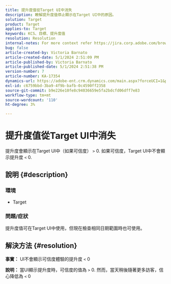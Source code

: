```yaml
---
title: 提升度值從Target UI中消失
description: 瞭解提升度值停止顯示在Target UI中的原因。
solution: Target
product: Target
applies-to: Target
keywords: KCS、目標、提升度值
resolution: Resolution
internal-notes: For more context refer https://jira.corp.adobe.com/browse/TGT-41844
bug: false
article-created-by: Victoria Barnato
article-created-date: 5/1/2024 2:51:09 PM
article-published-by: Victoria Barnato
article-published-date: 5/1/2024 2:51:38 PM
version-number: 7
article-number: KA-17354
dynamics-url: https://adobe-ent.crm.dynamics.com/main.aspx?forceUCI=1&pagetype=entityrecord&etn=knowledgearticle&id=303cf238-ca07-ef11-9f89-6045bd06eea5
exl-id: c6759bbd-3ba9-4f9b-bafb-0c4590ff2358
source-git-commit: b9e226e10fe8c94036659e5fa2bdcfd06dff7e83
workflow-type: tm+mt
source-wordcount: '110'
ht-degree: 3%

---
```


# 提升度值從Target UI中消失


提升度會顯示在Target UI中（如果可信度） `>`  0. 如果可信度，Target UI中不會顯示提升度 `<`  0.

## 說明 {#description}


### <b>環境</b>

- Target


### <b>問題/症狀</b>

提升度值可在Target UI中使用，但現在檢查相同日期範圍時也可使用。


## 解決方法 {#resolution}




<b>事實：</b> UI不會顯示可信度體驗的提升度 `<`  0



<b>說明： </b>當UI顯示提升度時，可信度的值為 `>`  0. 然而，當天稍後隨著更多訪客，信心降低為 `<`  0
